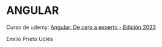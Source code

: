 # ANGULAR

Curso de udemy: [Angular: De cero a experto - Edición 2023](https://www.udemy.com/course/angular-fernando-herrera/)

Emilio Prieto Uclés
